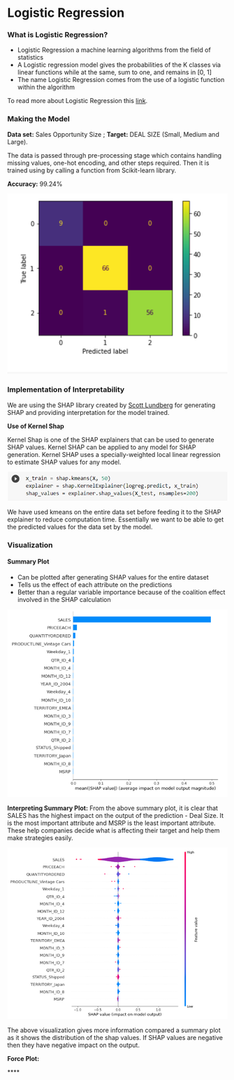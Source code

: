 # Logistic Regression

### What is Logistic Regression?

* Logistic Regression a machine learning algorithms from the field of statistics 
* A Logistic regression model gives the probabilities of the K classes via linear functions while at the same, sum to one, and remains in \[0, 1\]
* The name Logistic Regression comes from the use of a logistic function within the algorithm

To read more about Logistic Regression this [link](https://web.stanford.edu/~hastie/ElemStatLearn/).

### **Making the Model** 

**Data set:** Sales Opportunity Size ; **Target:** DEAL SIZE \(Small, Medium and Large\).

The data is passed through pre-processing stage which contains handling missing values, one-hot encoding, and other steps required. Then it is trained using by calling a function from Scikit-learn library.

**Accuracy:** 99.24% 

![ Confusion matrix](../.gitbook/assets/image%20%2859%29.png)

### **Implementation of Interpretability**

We are using the SHAP library created by [Scott Lundberg](https://scottlundberg.com/) for generating SHAP and providing interpretation for the model trained.

**Use of Kernel Shap**

Kernel Shap is one of the SHAP explainers that can be used to generate SHAP values. Kernel SHAP can be applied to any model for SHAP generation. Kernel SHAP uses a specially-weighted local linear regression to estimate SHAP values for any model.

![](../.gitbook/assets/image%20%2868%29.png)

We have used kmeans on the entire data set before feeding it to the SHAP explainer to reduce computation time. Essentially we want to be able to get the predicted values for the data set by the model.

### **Visualization**

#### **Summary Plot**

* Can be plotted after generating SHAP values for the entire dataset
* Tells us the effect of each attribute on the predictions
* Better than a regular variable importance because of the coalition effect involved in the SHAP calculation

![Summary Plot](../.gitbook/assets/image%20%2860%29.png)

**Interpreting Summary Plot:** From the above summary plot, it is clear that SALES has the highest impact on the output of the prediction - Deal Size. It is the most important attribute and MSRP is the least important attribute. These help companies decide what is affecting their target and help them make strategies easily.

![plot](../.gitbook/assets/image%20%2862%29.png)

The above visualization gives more information compared a summary plot as it shows the distribution of the shap values. If SHAP values are negative then they have negative impact on the output.

**Force Plot:**

\*\*\*\*

